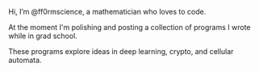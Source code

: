 Hi, I’m @ff0rmscience, a mathematician who loves to code.

At the moment I'm polishing and posting a collection of programs I wrote while in grad school.

These programs explore ideas in deep learning, crypto, and cellular automata. 





<!---
ff0rmscience/ff0rmscience is a ✨ special ✨ repository because its `README.md` (this file) appears on your GitHub profile.
You can click the Preview link to take a look at your changes.
--->
